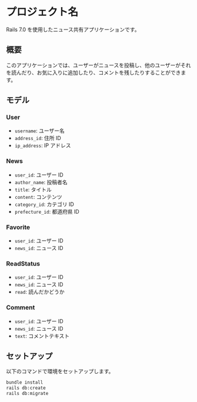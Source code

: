 # プロジェクト名

Rails 7.0 を使用したニュース共有アプリケーションです。

## 概要

このアプリケーションでは、ユーザーがニュースを投稿し、他のユーザーがそれを読んだり、お気に入りに追加したり、コメントを残したりすることができます。

## モデル

### User

- `username`: ユーザー名
- `address_id`: 住所 ID
- `ip_address`: IP アドレス

### News

- `user_id`: ユーザー ID
- `author_name`: 投稿者名
- `title`: タイトル
- `content`: コンテンツ
- `category_id`: カテゴリ ID
- `prefecture_id`: 都道府県 ID

### Favorite

- `user_id`: ユーザー ID
- `news_id`: ニュース ID

### ReadStatus

- `user_id`: ユーザー ID
- `news_id`: ニュース ID
- `read`: 読んだかどうか

### Comment

- `user_id`: ユーザー ID
- `news_id`: ニュース ID
- `text`: コメントテキスト

## セットアップ

以下のコマンドで環境をセットアップします。

```bash
bundle install
rails db:create
rails db:migrate
```
